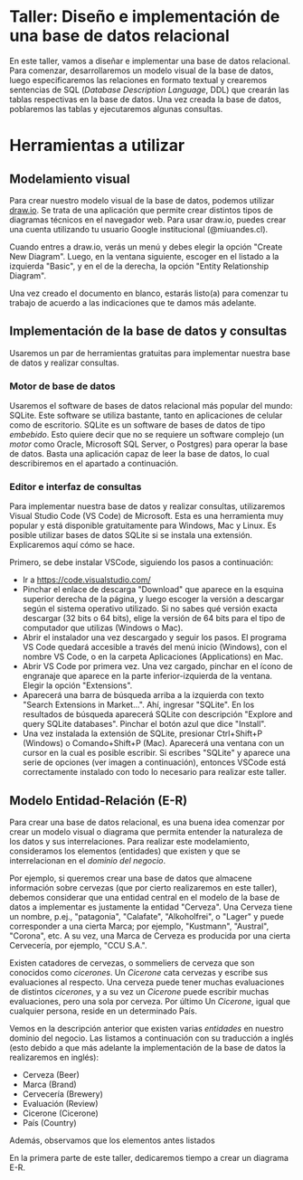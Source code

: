# Taller: Diseño e implementación de una base de datos relacional

En este taller, vamos a diseñar e implementar una base de datos relacional. Para comenzar, desarrollaremos un modelo visual de la base de datos, luego especificaremos las relaciones en formato textual y crearemos sentencias de SQL (_Database Description Language_, DDL) que crearán las tablas respectivas en la base de datos. Una vez creada la base de datos, poblaremos las tablas y ejecutaremos algunas consultas.

# Herramientas a utilizar

## Modelamiento visual

Para crear nuestro modelo visual de la base de datos, podemos utilizar [draw.io](https://www.draw.io). Se trata de una aplicación que permite crear distintos tipos de diagramas técnicos en el navegador web. Para usar draw.io, puedes crear una cuenta utilizando tu usuario Google institucional (@miuandes.cl). 

Cuando entres a draw.io, verás un menú y debes elegir la opción "Create New Diagram". Luego, en la ventana siguiente, escoger en el listado a la izquierda "Basic", y en el de la derecha, la opción "Entity Relationship Diagram".

Una vez creado el documento en blanco, estarás listo(a) para comenzar tu trabajo de acuerdo a las indicaciones que te damos más adelante.

## Implementación de la base de datos y consultas

Usaremos un par de herramientas gratuitas para implementar nuestra base de datos y realizar consultas.

### Motor de base de datos

Usaremos el software de bases de datos relacional más popular del mundo: SQLite. Este software se utiliza bastante, tanto en aplicaciones de celular como de escritorio. SQLite es un software de bases de datos de tipo _embebido_. Esto quiere decir que no se requiere un software complejo (un _motor_ como Oracle, Microsoft SQL Server, o Postgres) para operar la base de datos. Basta una aplicación capaz de leer la base de datos, lo cual describiremos en el apartado a continuación.

### Editor e interfaz de consultas

Para implementar nuestra base de datos y realizar consultas, utilizaremos Visual Studio Code (VS Code) de Microsoft. Esta es una herramienta muy popular y está disponible gratuitamente para Windows, Mac y Linux. Es posible utilizar bases de datos SQLite si se instala una extensión. Explicaremos aquí cómo se hace.

Primero, se debe instalar VSCode, siguiendo los pasos a continuación:

* Ir a https://code.visualstudio.com/
* Pinchar el enlace de descarga "Download" que aparece en la esquina superior derecha de la página, y luego escoger la versión a descargar según el sistema operativo utilizado. Si no sabes qué versión exacta descargar (32 bits o 64 bits), elige la versión de 64 bits para el tipo de computador que utilizas (Windows o Mac).
* Abrir el instalador una vez descargado y seguir los pasos. El programa VS Code quedará accesible a través del menú inicio (Windows), con el nombre VS Code, o en la carpeta Aplicaciones (Applications) en Mac.
* Abrir VS Code por primera vez. Una vez cargado, pinchar en el ícono de engranaje que aparece en la parte inferior-izquierda de la ventana. Elegir la opción "Extensions".
* Aparecerá una barra de búsqueda arriba a la izquierda con texto "Search Extensions in Market...". Ahí, ingresar "SQLite". En los resultados de búsqueda aparecerá SQLite con descripción "Explore and query SQLite databases". Pinchar el botón azul que dice "Install".
* Una vez instalada la extensión de SQLite, presionar Ctrl+Shift+P (Windows) o Comando+Shift+P (Mac). Aparecerá una ventana con un cursor en la cual es posible escribir. Si escribes "SQLite" y aparece una serie de opciones (ver imagen a continuación), entonces VSCode está correctamente instalado con todo lo necesario para realizar este taller.



## Modelo Entidad-Relación (E-R)

Para crear una base de datos relacional, es una buena idea comenzar por crear un modelo visual o diagrama que permita entender la naturaleza de los datos y sus interrelaciones. Para realizar este modelamiento, consideramos los elementos (entidades) que existen y que se interrelacionan en el _dominio del negocio_. 

Por ejemplo, si queremos crear una base de datos que almacene información sobre cervezas (que por cierto realizaremos en este taller), debemos considerar que una entidad central en el modelo de la base de datos a implementar es justamente la entidad "Cerveza". Una Cerveza tiene un nombre, p.ej., "patagonia", "Calafate", "Alkoholfrei", o "Lager" y puede corresponder a una cierta Marca; por ejemplo, "Kustmann", "Austral", "Corona", etc. A su vez, una Marca de Cerveza es producida por una cierta Cervecería, por ejemplo, "CCU S.A.".

Existen catadores de cervezas, o sommeliers de cerveza que son conocidos como _cicerones_. Un _Cicerone_ cata cervezas y escribe sus evaluaciones al respecto. Una cerveza puede tener muchas evaluaciones de distintos _cicerones_, y a su vez un _Cicerone_ puede escribir muchas evaluaciones, pero una sola por cerveza. Por último Un _Cicerone_, igual que cualquier persona, reside en un determinado País.

Vemos en la descripción anterior que existen varias _entidades_ en nuestro dominio del negocio. Las listamos a continuación con su traducción a inglés (esto debido a que más adelante la implementación de la base de datos la realizaremos en inglés):

* Cerveza (Beer)
* Marca (Brand)
* Cervecería (Brewery)
* Evaluación (Review)
* Cicerone (Cicerone)
* País (Country)

Además, observamos que los elementos antes listados 

En la primera parte de este taller, dedicaremos tiempo a crear un diagrama E-R. 

